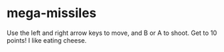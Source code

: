 # mega-missiles

Use the left and right arrow keys to move, and B or A to shoot. Get to 10 points!
I like eating cheese.
